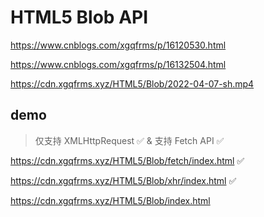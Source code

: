 # HTML5 Blob API


https://www.cnblogs.com/xgqfrms/p/16120530.html

https://www.cnblogs.com/xgqfrms/p/16132504.html


https://cdn.xgqfrms.xyz/HTML5/Blob/2022-04-07-sh.mp4


## demo

> 仅支持 XMLHttpRequest ✅ & 支持 Fetch API ✅

https://cdn.xgqfrms.xyz/HTML5/Blob/fetch/index.html ✅

https://cdn.xgqfrms.xyz/HTML5/Blob/xhr/index.html ✅

https://cdn.xgqfrms.xyz/HTML5/Blob/index.html 


